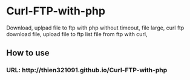 # Curl-FTP-with-php
Download, uplpad file to ftp with php without timeout, file large, curl ftp download file, upload file to ftp list file from ftp with curl, 
**<h2>How to use</h2>**
<h3>URL: http://thien321091.github.io/Curl-FTP-with-php </h3>
